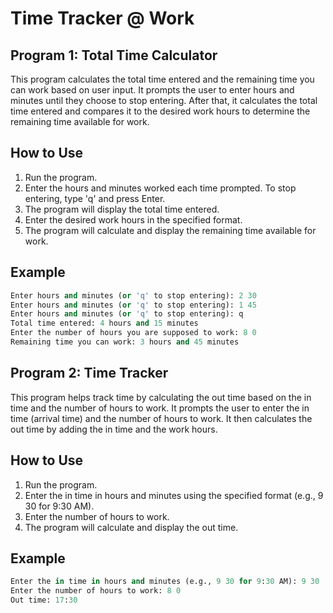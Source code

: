 # Time Tracker @ Work
## Program 1: Total Time Calculator
This program calculates the total time entered and the remaining time you can work based on user input. It prompts the user to enter hours and minutes until they choose to stop entering. After that, it calculates the total time entered and compares it to the desired work hours to determine the remaining time available for work.

## How to Use
1. Run the program.
2. Enter the hours and minutes worked each time prompted. To stop entering, type 'q' and press Enter.
3. The program will display the total time entered.
4. Enter the desired work hours in the specified format.
5. The program will calculate and display the remaining time available for work.

## Example
```py 
Enter hours and minutes (or 'q' to stop entering): 2 30 
Enter hours and minutes (or 'q' to stop entering): 1 45
Enter hours and minutes (or 'q' to stop entering): q
Total time entered: 4 hours and 15 minutes
Enter the number of hours you are supposed to work: 8 0
Remaining time you can work: 3 hours and 45 minutes
```

## Program 2: Time Tracker
This program helps track time by calculating the out time based on the in time and the number of hours to work. It prompts the user to enter the in time (arrival time) and the number of hours to work. It then calculates the out time by adding the in time and the work hours.

## How to Use
1. Run the program.
2. Enter the in time in hours and minutes using the specified format (e.g., 9 30 for 9:30 AM).
3. Enter the number of hours to work.
4. The program will calculate and display the out time.

## Example

```py
Enter the in time in hours and minutes (e.g., 9 30 for 9:30 AM): 9 30
Enter the number of hours to work: 8 0
Out time: 17:30
```
